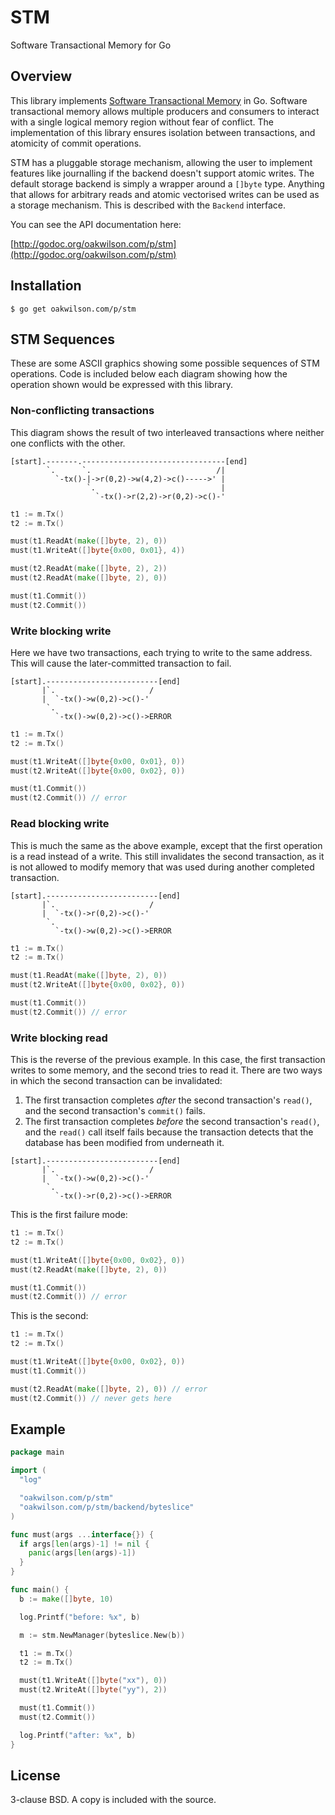 STM
===

Software Transactional Memory for Go

Overview
--------

This library implements [Software Transactional Memory](https://en.wikipedia.org/wiki/Software_transactional_memory)
in Go. Software transactional memory allows multiple producers and consumers to
interact with a single logical memory region without fear of conflict. The
implementation of this library ensures isolation between transactions, and
atomicity of commit operations.

STM has a pluggable storage mechanism, allowing the user to implement features
like journalling if the backend doesn't support atomic writes. The default
storage backend is simply a wrapper around a `[]byte` type. Anything that
allows for arbitrary reads and atomic vectorised writes can be used as a storage
mechanism. This is described with the `Backend` interface.

You can see the API documentation here:

[http://godoc.org/oakwilson.com/p/stm](http://godoc.org/oakwilson.com/p/stm)

Installation
------------

```
$ go get oakwilson.com/p/stm
```

STM Sequences
-------------

These are some ASCII graphics showing some possible sequences of STM operations.
Code is included below each diagram showing how the operation shown would be
expressed with this library.

### Non-conflicting transactions

This diagram shows the result of two interleaved transactions where neither one
conflicts with the other.

```
[start].-------.--------------------------------[end]
        `.      `.                            /|
          `-tx()-|->r(0,2)->w(4,2)->c()----->' |
                 `.                            |
                   `-tx()->r(2,2)->r(0,2)->c()-'
```

```go
t1 := m.Tx()
t2 := m.Tx()

must(t1.ReadAt(make([]byte, 2), 0))
must(t1.WriteAt([]byte{0x00, 0x01}, 4))

must(t2.ReadAt(make([]byte, 2), 2))
must(t2.ReadAt(make([]byte, 2), 0))

must(t1.Commit())
must(t2.Commit())
```

### Write blocking write

Here we have two transactions, each trying to write to the same address. This
will cause the later-committed transaction to fail.

```
[start].-------------------------[end]
       |`.                     /
       |  `-tx()->w(0,2)->c()-'
        `.
          `-tx()->w(0,2)->c()->ERROR
```

```go
t1 := m.Tx()
t2 := m.Tx()

must(t1.WriteAt([]byte{0x00, 0x01}, 0))
must(t2.WriteAt([]byte{0x00, 0x02}, 0))

must(t1.Commit())
must(t2.Commit()) // error
```

### Read blocking write

This is much the same as the above example, except that the first operation is a
read instead of a write. This still invalidates the second transaction, as it is
not allowed to modify memory that was used during another completed transaction.

```
[start].-------------------------[end]
       |`.                     /
       |  `-tx()->r(0,2)->c()-'
        `.
          `-tx()->w(0,2)->c()->ERROR
```

```go
t1 := m.Tx()
t2 := m.Tx()

must(t1.ReadAt(make([]byte, 2), 0))
must(t2.WriteAt([]byte{0x00, 0x02}, 0))

must(t1.Commit())
must(t2.Commit()) // error
```

### Write blocking read

This is the reverse of the previous example. In this case, the first transaction
writes to some memory, and the second tries to read it. There are two ways in
which the second transaction can be invalidated:

1. The first transaction completes *after* the second transaction's `read()`,
   and the second transaction's `commit()` fails.
2. The first transaction completes *before* the second transaction's `read()`,
   and the `read()` call itself fails because the transaction detects that the
   database has been modified from underneath it.

```
[start].-------------------------[end]
       |`.                     /
       |  `-tx()->w(0,2)->c()-'
        `.
          `-tx()->r(0,2)->c()->ERROR
```

This is the first failure mode:

```go
t1 := m.Tx()
t2 := m.Tx()

must(t1.WriteAt([]byte{0x00, 0x02}, 0))
must(t2.ReadAt(make([]byte, 2), 0))

must(t1.Commit())
must(t2.Commit()) // error
```

This is the second:

```go
t1 := m.Tx()
t2 := m.Tx()

must(t1.WriteAt([]byte{0x00, 0x02}, 0))
must(t1.Commit())

must(t2.ReadAt(make([]byte, 2), 0)) // error
must(t2.Commit()) // never gets here
```

Example
-------

```go
package main

import (
  "log"

  "oakwilson.com/p/stm"
  "oakwilson.com/p/stm/backend/byteslice"
)

func must(args ...interface{}) {
  if args[len(args)-1] != nil {
    panic(args[len(args)-1])
  }
}

func main() {
  b := make([]byte, 10)

  log.Printf("before: %x", b)

  m := stm.NewManager(byteslice.New(b))

  t1 := m.Tx()
  t2 := m.Tx()

  must(t1.WriteAt([]byte("xx"), 0))
  must(t2.WriteAt([]byte("yy"), 2))

  must(t1.Commit())
  must(t2.Commit())

  log.Printf("after: %x", b)
}
```

License
-------

3-clause BSD. A copy is included with the source.
